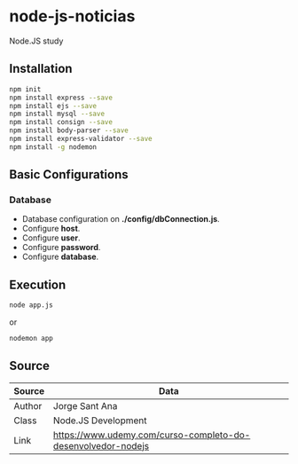 # node-js-noticias
Node.JS study

## Installation
```bash
npm init
npm install express --save
npm install ejs --save
npm install mysql --save
npm install consign --save
npm install body-parser --save
npm install express-validator --save
npm install -g nodemon
```

## Basic Configurations

### Database

- Database configuration on **./config/dbConnection.js**.
- Configure __host__.
- Configure __user__.
- Configure __password__.
- Configure __database__.

## Execution
```bash
node app.js
```

or

```bash
nodemon app
```

## Source

Source  | Data
------------- | -------------
Author  | Jorge Sant Ana
Class  | Node.JS Development
Link  | <https://www.udemy.com/curso-completo-do-desenvolvedor-nodejs>